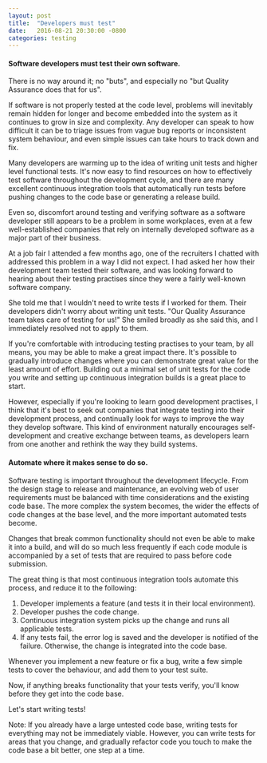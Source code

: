 ```yaml
---
layout: post
title:  "Developers must test"
date:   2016-08-21 20:30:00 -0800
categories: testing
---
```


#### Software developers must test their own software.

There is no way around it; no "buts", and especially no "but Quality Assurance does that for us".

If software is not properly tested at the code level, problems will inevitably remain hidden for longer and become embedded into the system as it continues to grow in size and complexity.  Any developer can speak to how difficult it can be to triage issues from vague bug reports or inconsistent system behaviour, and even simple issues can take hours to track down and fix.

Many developers are warming up to the idea of writing unit tests and higher level functional tests.  It's now easy to find resources on how to effectively test software throughout the development cycle, and there are many excellent continuous integration tools that automatically run tests before pushing changes to the code base or generating a release build.

Even so, discomfort around testing and verifying software as a software developer still appears to be a problem in some workplaces, even at a few well-established companies that rely on internally developed software as a major part of their business.

At a job fair I attended a few months ago, one of the recruiters I chatted with addressed this problem in a way I did not expect.  I had asked her how their development team tested their software, and was looking forward to hearing about their testing practises since they were a fairly well-known software company.

She told me that I wouldn't need to write tests if I worked for them.  Their developers didn't worry about writing unit tests.  "Our Quality Assurance team takes care of testing for us!"  She smiled broadly as she said this, and I immediately resolved not to apply to them.

If you're comfortable with introducing testing practises to your team, by all means, you may be able to make a great impact there.  It's possible to gradually introduce changes where you can demonstrate great value for the least amount of effort.  Building out a minimal set of unit tests for the code you write and setting up continuous integration builds is a great place to start.

However, especially if you're looking to learn good development practises, I think that it's best to seek out companies that integrate testing into their development process, and continually look for ways to improve the way they develop software.  This kind of environment naturally encourages self-development and creative exchange between teams, as developers learn from one another and rethink the way they build systems.

#### Automate where it makes sense to do so.

Software testing is important throughout the development lifecycle.  From the design stage to release and maintenance, an evolving web of user requirements must be balanced with time considerations and the existing code base.  The more complex the system becomes, the wider the effects of code changes at the base level, and the more important automated tests become.

Changes that break common functionality should not even be able to make it into a build, and will do so much less frequently if each code module is accompanied by a set of tests that are required to pass before code submission.

The great thing is that most continuous integration tools automate this process, and reduce it to the following:

1. Developer implements a feature (and tests it in their local environment).
2. Developer pushes the code change.
3. Continuous integration system picks up the change and runs all applicable tests.
4. If any tests fail, the error log is saved and the developer is notified of the failure.  Otherwise, the change is integrated into the code base.

Whenever you implement a new feature or fix a bug, write a few simple tests to cover the behaviour, and add them to your test suite.

Now, if anything breaks functionality that your tests verify, you'll know before they get into the code base.

Let's start writing tests!

Note: If you already have a large untested code base, writing tests for everything may not be immediately viable.  However, you can write tests for areas that you change, and gradually refactor code you touch to make the code base a bit better, one step at a time.
